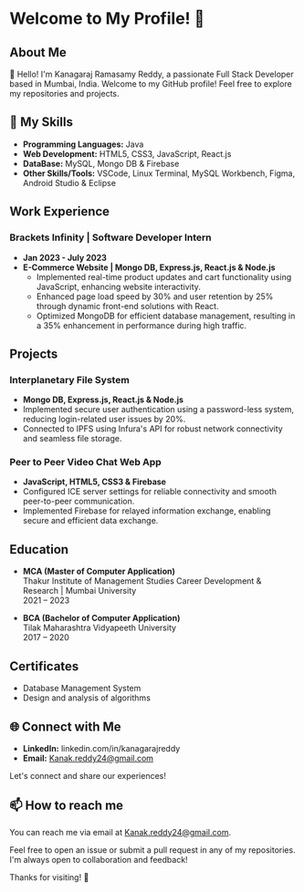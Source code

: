 # Welcome to My Profile! 👋

## About Me

👋 Hello! I'm Kanagaraj Ramasamy Reddy, a passionate Full Stack Developer based in Mumbai, India. Welcome to my GitHub profile! Feel free to explore my repositories and projects.

## 🚀 My Skills

- **Programming Languages:** Java
- **Web Development:** HTML5, CSS3, JavaScript, React.js
- **DataBase:** MySQL, Mongo DB & Firebase
- **Other Skills/Tools:** VSCode, Linux Terminal, MySQL Workbench, Figma, Android Studio & Eclipse

## Work Experience

### Brackets Infinity | Software Developer Intern

- **Jan 2023 - July 2023**
- **E-Commerce Website | Mongo DB, Express.js, React.js & Node.js**
  - Implemented real-time product updates and cart functionality using JavaScript, enhancing website interactivity.
  - Enhanced page load speed by 30% and user retention by 25% through dynamic front-end solutions with React.
  - Optimized MongoDB for efficient database management, resulting in a 35% enhancement in performance during high traffic.

## Projects

### Interplanetary File System

- **Mongo DB, Express.js, React.js & Node.js**
- Implemented secure user authentication using a password-less system, reducing login-related user issues by 20%.
- Connected to IPFS using Infura's API for robust network connectivity and seamless file storage.

### Peer to Peer Video Chat Web App

- **JavaScript, HTML5, CSS3 & Firebase**
- Configured ICE server settings for reliable connectivity and smooth peer-to-peer communication.
- Implemented Firebase for relayed information exchange, enabling secure and efficient data exchange.

## Education

- **MCA (Master of Computer Application)**  
  Thakur Institute of Management Studies Career Development & Research | Mumbai University  
  2021 – 2023

- **BCA (Bachelor of Computer Application)**  
  Tilak Maharashtra Vidyapeeth University  
  2017 – 2020

## Certificates

- Database Management System
- Design and analysis of algorithms

## 🌐 Connect with Me

- **LinkedIn:** linkedin.com/in/kanagarajreddy
- **Email:** Kanak.reddy24@gmail.com

Let's connect and share our experiences!

## 📫 How to reach me

You can reach me via email at Kanak.reddy24@gmail.com.

Feel free to open an issue or submit a pull request in any of my repositories. I'm always open to collaboration and feedback!

Thanks for visiting! 🚀
